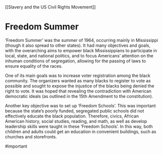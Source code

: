 [[Slavery and the US Civil Rights Movement]]
# Freedom Summer
‘Freedom Summer’ was the summer of 1964, occurring mainly in Mississippi (though it also spread to other states). It had many objectives and goals, with the overarching aims to empower black Mississippians to participate in local, state, and national politics, and to focus Americans’ attention on the inhuman conditions of segregation, allowing for the passing of laws to ensure equality of the races.

One of its main goals was to increase voter registration among the black community. The organizers wanted as many blacks to register to vote as possible and sought to expose the injustice of the blacks being denied the right to vote. It was hoped that revealing the contradiction with American democratic ideals (as outlined in the 15th Amendment to the constitution).

Another key objective was to set up ‘Freedom Schools’. This was important because the state’s poorly funded, segregated public schools did not effectively educate the black population. Therefore, civics, African American history, social studies, reading, and math, as well as develop leadership skills were taught in these ‘Freedom Schools’. In this way, both children and adults could get an education in convenient buildings, such as churches and storefronts.

#important 
